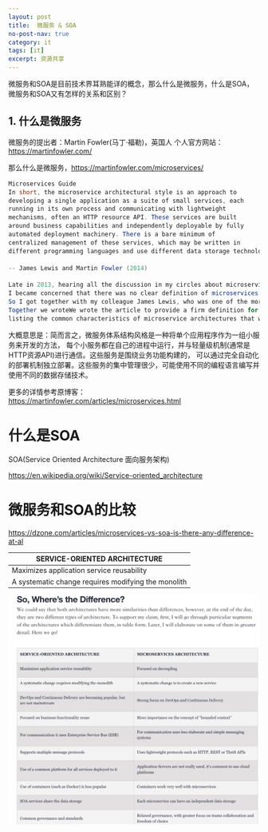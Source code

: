 ```yaml
---
layout: post
title:  微服务 & SOA
no-post-nav: true
category: it
tags: [it]
excerpt: 资源共享
---
```


 微服务和SOA是目前技术界耳熟能详的概念，那么什么是微服务，什么是SOA，微服务和SOA又有怎样的关系和区别？

## 1. 什么是微服务

 
 微服务的提出者：Martin Fowler(马丁·福勒)，英国人
 个人官方网站：https://martinfowler.com/
 
 那么什么是微服务，https://martinfowler.com/microservices/  

 ```java
Microservices Guide
In short, the microservice architectural style is an approach to 
developing a single application as a suite of small services, each 
running in its own process and communicating with lightweight 
mechanisms, often an HTTP resource API. These services are built 
around business capabilities and independently deployable by fully 
automated deployment machinery. There is a bare minimum of 
centralized management of these services, which may be written in 
different programming languages and use different data storage technologies.

-- James Lewis and Martin Fowler (2014)

Late in 2013, hearing all the discussion in my circles about microservices, 
I became concerned that there was no clear definition of microservices (a fate that caused many problems for SOA). 
So I got together with my colleague James Lewis, who was one of the more experienced practitioners of this style.
Together we wroteWe wrote the article to provide a firm definition for the microservices style, which we did by
listing the common characteristics of microservice architectures that we saw in the field.

```
 大概意思是：简而言之，微服务体系结构风格是一种将单个应用程序作为一组小服务来开发的方法，
 每个小服务都在自己的进程中运行，并与轻量级机制(通常是HTTP资源API)进行通信。这些服务是围绕业务功能构建的，
 可以通过完全自动化的部署机制独立部署。这些服务的集中管理很少，可能使用不同的编程语言编写并使用不同的数据存储技术。
 
 更多的详情参考原博客：  https://martinfowler.com/articles/microservices.html
 
# 什么是SOA
 
 SOA(Service Oriented Architecture 面向服务架构)
 
 https://en.wikipedia.org/wiki/Service-oriented_architecture

 


# 微服务和SOA的比较
https://dzone.com/articles/microservices-vs-soa-is-there-any-difference-at-al

| SERVICE-ORIENTED ARCHITECTURE  |
|---|
| Maximizes application service reusability |
|A systematic change requires modifying the monolith|



![](/assets/images/2019/microservice/different.png)